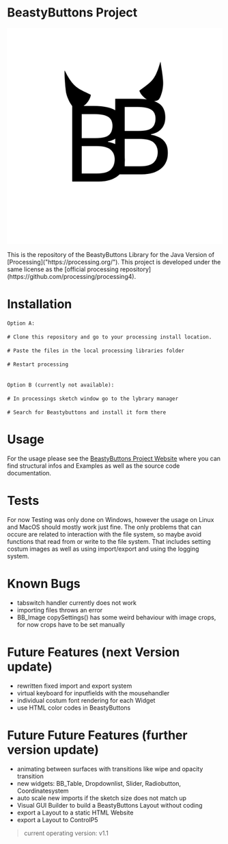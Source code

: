 # BeastyButtons Project

<p align="center"><img src="Readme-Files/BeastyButtonsLogo.svg"></img></p>
This is the repository of the BeastyButtons Library for the Java Version of [Processing]("https://processing.org/").
This project is developed under the same license as the [official processing repository](https://github.com/processing/processing4).

# Installation

```
Option A: 

# Clone this repository and go to your processing install location.

# Paste the files in the local processing libraries folder

# Restart processing


Option B (currently not available):

# In processings sketch window go to the lybrary manager

# Search for Beastybuttons and install it form there
```

# Usage
For the usage please see the [BeastyButtons Project Website]("https://plhoster.github.io/BeastyButtons/") where you can find structural infos and Examples as well as the source code documentation.

# Tests
For now Testing was only done on Windows, however the usage on Linux and MacOS should mostly work just fine.
The only problems that can occure are related to interaction with the file system, so maybe avoid functions that read from or write to the file system.
That includes setting costum images as well as using import/export and using the logging system.

# Known Bugs
- tabswitch handler currently does not work
- importing files throws an error
- BB_Image copySettings() has some weird behaviour with image crops, for now crops have to be set manually

# Future Features (next Version update)
- rewritten fixed import and export system
- virtual keyboard for inputfields with the mousehandler
- individual costum font rendering for each Widget
- use HTML color codes in BeastyButtons

# Future Future Features (further version update)
- animating between surfaces with transitions like wipe and opacity transition
- new widgets: BB_Table, Dropdownlist, Slider, Radiobutton, Coordinatesystem
- auto scale new imports if the sketch size does not match up
- Visual GUI Builder to build a BeastyButtons Layout without coding
- export a Layout to a static HTML Website
- export a Layout to ControlP5

> current operating version: v1.1
